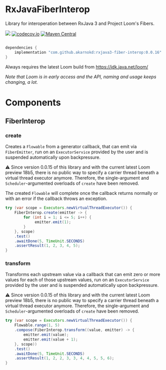# RxJavaFiberInterop
Library for interoperation between RxJava 3 and Project Loom's Fibers.

<a href='https://github.com/akarnokd/RxJavaFiberInterop/actions?query=workflow%3A%22Java+CI+with+Gradle%22'><img src='https://github.com/akarnokd/RxJavaFiberInterop/workflows/Java%20CI%20with%20Gradle/badge.svg'></a>
[![codecov.io](http://codecov.io/github/akarnokd/RxJavaFiberInterop/coverage.svg?branch=master)](http://codecov.io/github/akarnokd/RxJavaFiberInterop?branch=master)
[![Maven Central](https://maven-badges.herokuapp.com/maven-central/com.github.akarnokd/rxjava3-fiber-interop/badge.svg)](https://maven-badges.herokuapp.com/maven-central/com.github.akarnokd/rxjava3-fiber-interop)

```groovy

dependencies {
    implementation "com.github.akarnokd:rxjava3-fiber-interop:0.0.16"
}
```

Always requires the latest Loom build from https://jdk.java.net/loom/

*Note that Loom is in early access and the API, naming and usage keeps changing, a lot.*

# Components

## FiberInterop

### create

Creates a `Flowable` from a generator callback, that can emit via `FiberEmitter`, run on an `ExecutorService` provided by the user and
is suspended automatically upon backpressure.

:warning: Since version 0.0.15 of this library and with the current latest Loom preview 18b5, there is no public way to
specify a carrier thread beneath a virtual thread executor anymore. Therefore, the single-argument and `Scheduler`-argumented overloads
of `create` have been removed.

The created `Flowable` will complete once the callback returns normally or with an error if the callback throws an exception.

```java
try (var scope = Executors.newVirtualThreadExecutor()) {
    FiberInterop.create(emitter -> {
        for (int i = 1; i <= 5; i++) {
             emitter.emit(1);
        }
    }, scope)
    .test()
    .awaitDone(5, TimeUnit.SECONDS)
    .assertResult(1, 2, 3, 4, 5);
}
```

### transform

Transforms each upstream value via a callback that can emit zero or more values for each of those upstream values, run on an `ExecutorService` provided by the user and
is suspended automatically upon backpressure.

:warning: Since version 0.0.15 of this library and with the current latest Loom preview 18b5, there is no public way to
specify a carrier thread beneath a virtual thread executor anymore. Therefore, the single-argument and `Scheduler`-argumented overloads
of `create` have been removed.

```java
try (var scope = Executors.newVirtualThreadExecutor()) {
    Flowable.range(1, 5)
    .compose(FiberInterop.transform((value, emitter) -> {
        emitter.emit(value);
        emitter.emit(value + 1);
    }, scope))
    .test()
    .awaitDone(5, TimeUnit.SECONDS)
    .assertResult(1, 2, 2, 3, 3, 4, 4, 5, 5, 6);
}
```
